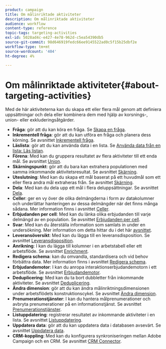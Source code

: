 ```yaml
---
product: campaign
title: Om målinriktade aktiviteter
description: Om målinriktade aktiviteter
audience: workflow
content-type: reference
topic-tags: targeting-activities
exl-id: 5028ad4c-e427-4e78-962d-c5ea54390db5
source-git-commit: 98d646919fedc66ee9145522ad0c5f15b25dbf2e
workflow-type: tm+mt
source-wordcount: '404'
ht-degree: 4%

---
```


# Om målinriktade aktiviteter{#about-targeting-activities}

Med de här aktiviteterna kan du skapa ett eller flera mål genom att definiera uppsättningar och dela eller kombinera dem med hjälp av korsnings-, union- eller exkluderingsåtgärder.

* **Fråga**: gör att du kan köra en fråga. Se [Skapa en fråga](../../workflow/using/query.md#creating-a-query).
* **Inkrementell fråga**: gör att du kan utföra en fråga och planera dess körning. Se avsnittet [Inkrementell fråga](../../workflow/using/incremental-query.md).
* **Läslista**: gör att du kan använda data i en lista. Se [Använda data från en lista: Läs listan](../../platform/using/import-export-workflows.md#using-data-from-a-list--read-list).
* **Förena**: Med kan du gruppera resultatet av flera aktiviteter till ett enda mål. Se avsnittet [Union](../../workflow/using/union.md).
* **Skärningspunkt**: gör att du bara kan extrahera populationen med samma inkommande aktivitetsresultat. Se avsnittet [Skärning](../../workflow/using/intersection.md).
* **Uteslutning**: Med kan du skapa ett mål baserat på ett huvudmål som ett eller flera andra mål extraheras från. Se avsnittet [Skärning](../../workflow/using/intersection.md).
* **Dela**: Med kan du dela upp ett mål i flera deluppsättningar. Se avsnittet [Dela](../../workflow/using/split.md).
* **Celler**: ger en vy över de olika delmängderna i form av datakolumner och underlättar hanteringen av dessa delmängder när det finns många sådana. Mer information finns i avsnittet [Celler](../../workflow/using/cells.md).
* **Erbjudanden per cell**: Med kan du länka olika erbjudanden till varje delmängd av en population. Se avsnittet [Erbjudanden per cell](../../workflow/using/offers-by-cell.md).
* **Svar**: Med kan du återställa information som samlats in under en undersökning. Mer information om detta hittar du i det här [avsnittet](../../web/using/getting-started-with-surveys.md).
* **Leveransöversikt**: Med kan du lägga till en leveransdisposition. Se avsnittet [Leveransdisposition](../../workflow/using/delivery-outline.md).
* **Anrikning**: I kan du lägga till kolumner i en arbetstabell eller ett arbetsflöde. Se avsnittet [Enrichment](../../workflow/using/enrichment.md).
* **Redigera schema**: kan du omvandla, standardisera och vid behov förbättra data. Mer information finns i avsnittet [Redigera schema](../../workflow/using/edit-schema.md).
* **Erbjudandemotor**: I kan du anropa interaktionserbjudandemotorn i ett arbetsflöde. Se avsnittet [Erbjudandemotor](../../workflow/using/offer-engine.md).
* **Deduplicering**: Med kan du ta bort dubbletter från inkommande aktiviteter. Se avsnittet [Deduplicering](../../workflow/using/deduplication.md).
* **Ändra dimension**: gör att du kan ändra målinriktningsdimensionen under arbetsflödets konstruktionscykel. Se avsnittet [Ändra dimension](../../workflow/using/change-dimension.md).
* **Prenumerationstjänster**: I kan du hantera målprenumerationer och avbryta prenumerationer på en informationstjänst. Se avsnittet [Prenumerationstjänster](../../workflow/using/subscription-services.md).
* **Listuppdatering**: registrerar resultatet av inkommande aktiviteter i en lista. Se avsnittet [Listuppdatering](../../workflow/using/list-update.md).
* **Uppdatera data**: gör att du kan uppdatera data i databasen avsevärt. Se avsnittet [Uppdatera data](../../workflow/using/update-data.md).
* **CRM-koppling**: Med kan du konfigurera synkroniseringen mellan Adobe Campaign och en CRM. Se avsnittet [CRM Connector](../../workflow/using/crm-connector.md).
